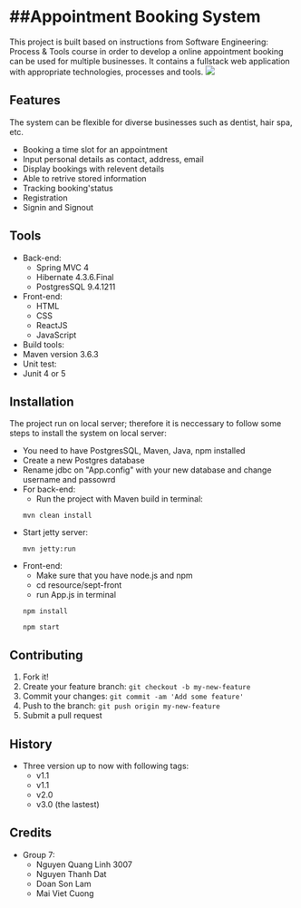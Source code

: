 
##Appointment Booking System
================

This project is built based on instructions from Software Engineering: Process & Tools course in order to develop a online appointment booking can be used for multiple businesses. It contains a fullstack web application with appropriate technologies, processes and tools. 
<img src="https://xbsoftware.com/wp-content/uploads/2019/12/online-appointment-scheduling-system-for-salons-main-update.png">
## Features 
The system can be flexible for diverse businesses such as dentist, hair spa, etc.
* Booking a time slot for an appointment 
* Input personal details as contact, address, email
* Display bookings with relevent details
* Able to retrive stored information
* Tracking booking'status
* Registration
* Signin and Signout

## Tools 
- Back-end: 
  - Spring MVC 4
  - Hibernate 4.3.6.Final
  - PostgresSQL 9.4.1211
- Front-end: 
  - HTML
  - CSS
  - ReactJS
  - JavaScript 
 - Build tools: 
  - Maven version 3.6.3
 - Unit test: 
  - Junit 4 or 5
  
## Installation
The project run on local server; therefore it is neccessary to follow some steps to install the system on local server:
- You need to have PostgresSQL, Maven, Java, npm installed 
- Create a new Postgres database 
- Rename jdbc on "App.config" with your new database and change username and passowrd
- For back-end: 
  - Run the project with Maven build in terminal:
  ```
  mvn clean install
  ```
 - Start jetty server: 
   ```
   mvn jetty:run
   ```
 - Front-end: 
   - Make sure that you have node.js and npm
   - cd resource/sept-front
   - run App.js in terminal
   ```
   npm install
  
   npm start
   ```

## Contributing

1. Fork it!
2. Create your feature branch: `git checkout -b my-new-feature`
3. Commit your changes: `git commit -am 'Add some feature'`
4. Push to the branch: `git push origin my-new-feature`
5. Submit a pull request 

## History

- Three version up to now with following tags:
  - v1.1
  - v1.1
  - v2.0 
  - v3.0 (the lastest)


## Credits

- Group 7: 
  - Nguyen Quang Linh 3007
  - Nguyen Thanh Dat
  - Doan Son Lam
  - Mai Viet Cuong



